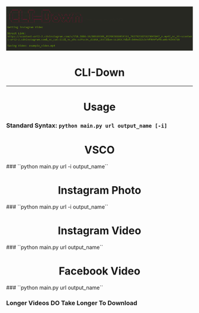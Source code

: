 <p align='center'>
  <img src='https://github.com/RustyBalboadev/CLI-Down/blob/master/CLI-Down.png'>
  <h1 align='center'>CLI-Down</h1><hr>
  <h1 align='center'>Usage</h1>
</p>

### Standard Syntax: ``python main.py url output_name [-i]``
<h1 align='center'>VSCO</h1>
### ``python main.py url -i output_name``
<h1 align='center'>Instagram Photo</h1>
### ``python main.py url -i output_name``
<h1 align='center'>Instagram Video</h1>
### ``python main.py url output_name``
<h1 align='center'>Facebook Video</h1>
### ``python main.py url output_name``

### Longer Videos __DO__ Take Longer To Download
